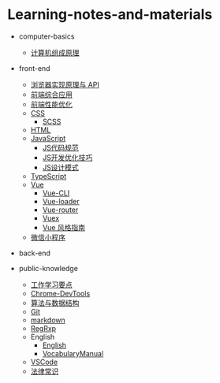 # Learning-notes-and-materials

- computer-basics

  - [计算机组成原理](/computer_basics/计算机组成原理/计算机组成原理.md)

- front-end

  - [浏览器实现原理与 API](./front_end/浏览器的实现原理与API/浏览器实现原理与API.md)
  - [前端综合应用](/front_end/前端工程实践/前端综合应用.md)
  - [前端性能优化](/front_end/前端性能优化/前端性能优化.md)
  - [CSS](/front_end/CSS/css.md)
    - [SCSS](/front_end/CSS/SCSS/SCSS.md)
  - [HTML](/front_end/HTML/html.md)
  - [JavaScript](/front_end/JavaScript/JavaScript.md)
    - [JS代码规范](/front_end/JavaScript/JS代码规范.md)
    - [JS开发优化技巧](/front_end/JavaScript/JS开发优化技巧.md)
    - [JS设计模式](/front_end/JavaScript/JS设计模式.md)
  - [TypeScript](/front_end/TypeScript/TypeScript.md)
  - [Vue](/front_end/Vue/Vue.md)
    - [Vue-CLI](/front_end/Vue/Vue-CLI.md)
    - [Vue-loader](/front_end/Vue/Vue-loader.md)
    - [Vue-router](/front_end/Vue/Vue-router.md)
    - [Vuex](/front_end/Vue/Vuex.md)
    - [Vue 风格指南](/front_end/Vue/Vue风格指南.md)
  - [微信小程序](/front_end/微信小程序/微信小程序.md)

- back-end

- public-knowledge
  - [工作学习要点](/public_knowledge/工作与学习要点/工作学习要点.md)
  - [Chrome-DevTools](/public_knowledge/Chrome_DevTools/Chrome-DevTools.md)
  - [算法与数据结构](/public_knowledge/Data_structure_and_algorithm/算法与数据结构.md)
  - [Git](/public_knowledge/Git/Git.md)
  - [markdown](/public_knowledge/markdown/markdown_knowledge.md)
  - [RegRxp](/public_knowledge/regular_expression/正则表达式.md)
  - English
    - [English](/public_knowledge/English/English.md)
    - [VocabularyManual](/public_knowledge/English/VocabularyManual.md)
  - [VSCode](/source_editor/VSCode/VisualStudioCode.md)
  - [法律常识](/public_knowledge/legal_knowledge/法律常识.md)
